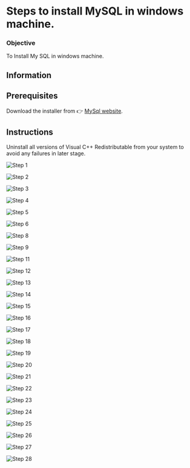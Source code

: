 # Steps to install MySQL in windows machine.

### Objective
  To Install My SQL in windows machine.
  
## Information

## Prerequisites
  Download the installer from :point_right: [MySql website](https://dev.mysql.com/downloads/file/?id=490395).

## Instructions
  Uninstall all versions of Visual C++ Redistributable from your system to avoid any failures in later stage.

![Step 1](images/step1.png)

![Step 2](images/step2.png)

![Step 3](images/step3.png)

![Step 4](images/step4.png)

![Step 5](images/step5.png)

![Step 6](images/step6.png)

![Step 8](images/step8.png)

![Step 9](images/step9.png)

![Step 11](images/step11.png)

![Step 12](images/step12.png)

![Step 13](images/step13.png)

![Step 14](images/step14.png)

![Step 15](images/step15.png)

![Step 16](images/step16.png)

![Step 17](images/step17.png)

![Step 18](images/step18.png)

![Step 19](images/step19.png)

![Step 20](images/step20.png)

![Step 21](images/step21.png)

![Step 22](images/step22.png)

![Step 23](images/step23.png)

![Step 24](images/step24.png)

![Step 25](images/step25.png)

![Step 26](images/step26.png)

![Step 27](images/step27.png)

![Step 28](images/step28.png)
